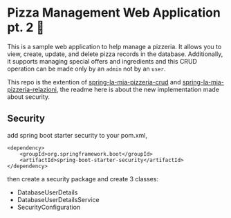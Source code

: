 # Pizza Management Web Application pt. 2  :pizza:

This is a sample web application to help manage a pizzeria. It allows you to view, create, update, and delete pizza records in the database. Additionally, it supports managing special offers and ingredients and this CRUD operation can be made only by an `admin` not by an `user`.

This repo is the extention of [spring-la-mia-pizzeria-crud](https://github.com/RixTerreny/spring-la-mia-pizzeria-crud) and [spring-la-mia-pizzeria-relazioni](https://github.com/RixTerreny/spring-la-mia-pizzeria-relazioni), the readme here is about the new implementation made about security.

## Security
add spring boot starter security to your pom.xml,
```
<dependency>
    <groupId>org.springframework.boot</groupId>
    <artifactId>spring-boot-starter-security</artifactId>
</dependency>
```
then create a security package and create 3 classes:
- DatabaseUserDetails
- DatabaseUserDetailsService
- SecurityConfiguration
